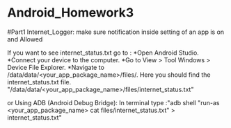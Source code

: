 # Android_Homework3
#Part1
Internet_Logger:
make sure notification inside setting of an app is on and Allowed 


If you want to see internet_status.txt go to :
*Open Android Studio.
*Connect your device to the computer.
*Go to View > Tool Windows > Device File Explorer.
*Navigate to /data/data/<your_app_package_name>/files/.
Here you should find the internet_status.txt file.
"/data/data/<your_app_package_name>/files/internet_status.txt"


or Using ADB (Android Debug Bridge):  In terminal type :"adb shell "run-as <your_app_package_name> cat files/internet_status.txt" > internet_status.txt"
